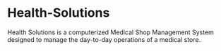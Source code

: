 # Health-Solutions
Health Solutions is a computerized Medical Shop Management System designed to manage the day-to-day operations of a medical store.
